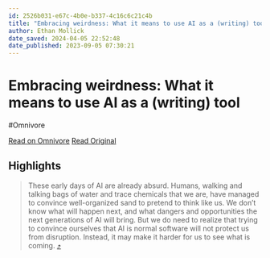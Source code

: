 ```yaml
---
id: 2526b031-e67c-4b0e-b337-4c16c6c21c4b
title: "Embracing weirdness: What it means to use AI as a (writing) tool"
author: Ethan Mollick
date_saved: 2024-04-05 22:52:48
date_published: 2023-09-05 07:30:21
---
```


# Embracing weirdness: What it means to use AI as a (writing) tool
#Omnivore

[Read on Omnivore](https://omnivore.app/me/https-www-oneusefulthing-org-p-embracing-weirdness-what-it-means-18eb152a41c)
[Read Original](https://www.oneusefulthing.org/p/embracing-weirdness-what-it-means)

## Highlights

> These early days of AI are already absurd. Humans, walking and talking bags of water and trace chemicals that we are, have managed to convince well-organized sand to pretend to think like us. We don’t know what will happen next, and what dangers and opportunities the next generations of AI will bring. But we do need to realize that trying to convince ourselves that AI is normal software will not protect us from disruption. Instead, it may make it harder for us to see what is coming. [⤴️](https://omnivore.app/me/https-www-oneusefulthing-org-p-embracing-weirdness-what-it-means-18eb152a41c#3bc640f9-e741-4a58-848d-720bfcd02767) 

